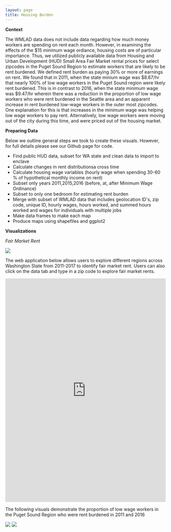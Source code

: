 ```yaml
---
layout: page
title: Housing Burden
---
```

**Context**

The WMLAD data does not include data regarding how much money workers are spending on rent each month. However, in examining the effects of the $15 minimum wage ordiance, housing costs are of particular importance. Thus, we utilized publicly available data from Housing and Urban Development (HUD) Small Area Fair Market rental prices for select zipcodes in the Puget Sound Region to estimate workers that are likely to be rent burdened. We defined rent burden as paying 30% or more of earnings on rent. We found that in 2011, when the state minium wage was $8.67/hr that nearly 100% of low wage workers in the Puget Sound region were likely rent burdened. This is in contrast to 2016, when the state minimum wage was $9.47/hr wherein there was a reduction in the proportion of low wage workers who were rent burdened in the Seattle area and an apparent increase in rent burdened low-wage workers in the outer most zipcodes. One explanation for this is that increases in the minimum wage was helping low wage workers to pay rent. Alternatively, low wage workers were moving out of the city during this time, and were priced out of the housing market.

**Preparing Data**

Below we outline general steps we took to create these visuals. However, for full details please see our Github page for code. 

- Find public HUD data, subset for WA state and clean data to import to enclave
- Calculate changes in rent distributionsa cross time
- Calculate housing wage variables (hourly wage when spending 30-60 % of hypothetical monthly income on rent)
- Subset only years 2011,2015,2016 (before, at, after Minimum Wage Ordinance)
- Subset to only one bedroom for estimating rent burden
- Merge with subset of WMLAD data that includes geolocation ID's, zip code, unique ID, hourly wages, hours worked, and summed hours worked and wages for individuals with multiple jobs
- Make data frames to make each map
- Produce maps using shapefiles and ggplot2

**Visualizations**

*Fair Market Rent*

<img src="{{ site.url }}{{ site.baseurl }}/assets/img/hud_gif.gif">


The web application below allows users to explore different regions across Washington State from 2011-2017 to identify fair market rent. Users can also click on the data tab and type in a zip code to explore fair market rents.

<iframe height="700" width="100%" frameborder="no" src="https://jlfoster116.shinyapps.io/FMR_2011_17/"> </iframe>

The following visuals demonstrate the proportion of low wage workers in the Puget Sound Region who were rent burdened in 2011 and 2016

<img src="{{ site.url }}{{ site.baseurl }}/assets/img/Final Presentation_Outline.jpg"> 


<img src="{{ site.url }}{{ site.baseurl }}/assets/img/Final Presentation_Outline (1).jpg"> 
